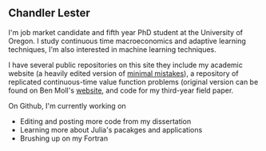 ## Chandler Lester 

I'm job market candidate and fifth year PhD student at the University of Oregon. I study continuous time macroeconomics and adaptive learning techniques, I'm also interested in machine learning techniques. 

I have several public repositories on this site they include my academic website (a heavily edited version of [minimal mistakes](https://mmistakes.github.io/minimal-mistakes/)), a repository of replicated continuous-time value function problems (original version can be found on Ben Moll's [website](https://benjaminmoll.com/codes/), and code for my third-year field paper. 

On Github, I'm currently working on
- Editing and posting more code from my dissertation
- Learning more about Julia's pacakges and applications 
- Brushing up on my Fortran 

<!--
**chandlerlester/chandlerlester** is a ✨ _special_ ✨ repository because its `README.md` (this file) appears on your GitHub profile.

Here are some ideas to get you started:

- 🔭 I’m currently working on ...
- 🌱 I’m currently learning ...
- 👯 I’m looking to collaborate on ...
- 🤔 I’m looking for help with ...
- 💬 Ask me about ...
- 📫 How to reach me: ...
- 😄 Pronouns: ...
- ⚡ Fun fact: ...
-->
